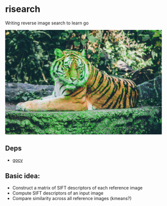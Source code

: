# risearch

Writing reverse image search to learn go

![SIFT Keypoints](example.png)

## Deps
* [gocv](https://gocv.io/)

## Basic idea:
* Construct a matrix of SIFT descriptors of each reference image
* Compute SIFT descriptors of an input image
* Compare similarity across all reference images (kmeans?)
